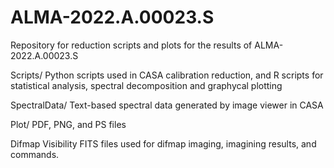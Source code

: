 # ALMA-2022.A.00023.S
Repository for reduction scripts and plots for the results of ALMA-2022.A.00023.S

Scripts/
 Python scripts used in CASA calibration reduction, and R scripts for statistical analysis, spectral decomposition and graphycal plotting
 
SpectralData/
 Text-based spectral data generated by image viewer in CASA
 
Plot/
 PDF, PNG, and PS files
 
Difmap
 Visibility FITS files used for difmap imaging, imagining results, and commands.
 
